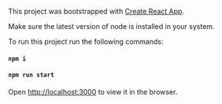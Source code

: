 This project was bootstrapped with [Create React App](https://github.com/facebook/create-react-app).

Make sure the latest version of node is installed in your system. 

To run this project run the following commands:

#### `npm i`
#### `npm run start`

Open [http://localhost:3000](http://localhost:3000) to view it in the browser.
